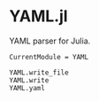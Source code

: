 # YAML.jl

YAML parser for Julia.

```@meta
CurrentModule = YAML
```

```@docs
YAML.write_file
YAML.write
YAML.yaml
```
